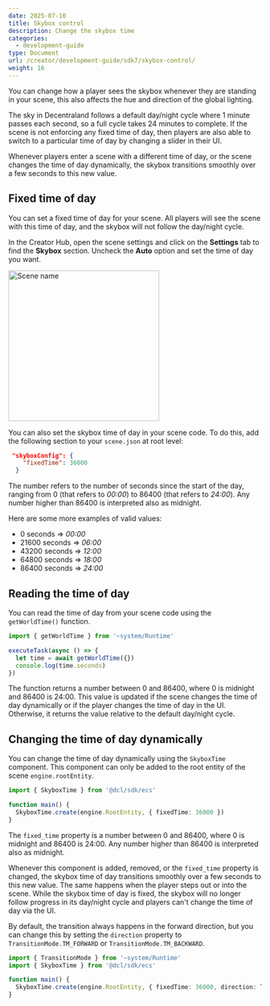 ```yaml
---
date: 2025-07-10
title: Skybox control
description: Change the skybox time
categories:
  - development-guide
type: Document
url: /creator/development-guide/sdk7/skybox-control/
weight: 16
---
```


You can change how a player sees the skybox whenever they are standing in your scene, this also affects the hue and direction of the global lighting.

The sky in Decentraland follows a default day/night cycle where 1 minute passes each second, so a full cycle takes 24 minutes to complete. If the scene is not enforcing any fixed time of day, then players are also able to switch to a particular time of day by changing a slider in their UI.

Whenever players enter a scene with a different time of day, or the scene changes the time of day dynamically, the skybox transitions smoothly over a few seconds to this new value.

## Fixed time of day

You can set a fixed time of day for your scene. All players will see the scene with this time of day, and the skybox will not follow the day/night cycle.

In the Creator Hub, open the scene settings and click on the **Settings** tab to find the **Skybox** section. Uncheck the **Auto** option and set the time of day you want.

<img src="/images/fixed-time-of-day.png" alt="Scene name" width="300"/>


You can also set the skybox time of day in your scene code. To do this, add the following section to your `scene.json` at root level:

```json
 "skyboxConfig": {
    "fixedTime": 36000
  }
``` 

The number refers to the number of seconds since the start of the day, ranging from 0 (that refers to _00:00_) to 86400 (that refers to _24:00_). Any number higher than 86400 is interpreted also as midnight.

Here are some more examples of valid values:

- 0 seconds  =>   _00:00_
- 21600 seconds   =>   _06:00_
- 43200 seconds    =>   _12:00_
- 64800 seconds    =>   _18:00_
- 86400 seconds    =>   _24:00_

## Reading the time of day

You can read the time of day from your scene code using the `getWorldTime()` function.

```ts
import { getWorldTime } from '~system/Runtime'

executeTask(async () => {
  let time = await getWorldTime({})
  console.log(time.seconds)
})
```

The function returns a number between 0 and 86400, where 0 is midnight and 86400 is 24:00. This value is updated if the scene changes the time of day dynamically or if the player changes the time of day in the UI. Otherwise, it returns the value relative to the default day/night cycle.


## Changing the time of day dynamically

You can change the time of day dynamically using the `SkyboxTime` component. This component can only be added to the root entity of the scene `engine.rootEntity`.

```ts
import { SkyboxTime } from '@dcl/sdk/ecs'

function main() {
  SkyboxTime.create(engine.RootEntity, { fixedTime: 36000 })
}
```

The `fixed_time` property is a number between 0 and 86400, where 0 is midnight and 86400 is 24:00. Any number higher than 86400 is interpreted also as midnight.

Whenever this component is added, removed, or the `fixed_time` property is changed, the skybox time of day transitions smoothly over a few seconds to this new value. The same happens when the player steps out or into the scene. While the skybox time of day is fixed, the skybox will no longer follow progress in its day/night cycle and players can't change the time of day via the UI.

By default, the transition always happens in the forward direction, but you can change this by setting the `direction` property to `TransitionMode.TM_FORWARD` or `TransitionMode.TM_BACKWARD`.

```ts
import { TransitionMode } from '~system/Runtime'
import { SkyboxTime } from '@dcl/sdk/ecs'

function main() {
  SkyboxTime.create(engine.RootEntity, { fixedTime: 36000, direction: TransitionMode.TM_BACKWARD })
}
```

<!-- 

TODO

SkyboxTime.encode("16:00)

SkyboxTime.decode("36000")

-->

